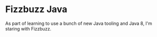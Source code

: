 # Fizzbuzz Java

As part of learning to use a bunch of new Java tooling and Java 8, I'm staring
with Fizzbuzz.
